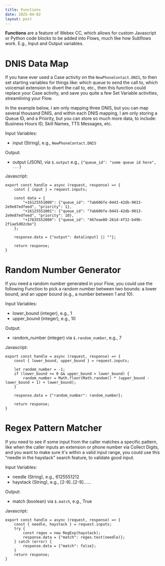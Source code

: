 ```yaml
---
title: Functions
date: 2025-04-02
layout: post
---
```


**Functions** are a feature of Webex CC, which allows for custom Javascript or Python code blocks to be added into Flows, much like how Subflows work. E.g., Input and Output variables.

# DNIS Data Map

If you have ever used a Case activity on the `NewPhoneContact.DNIS`, to then set starting variables for things like: which queue to send the call to, which voicemail extension to divert the call to, etc., then this function could replace your Case activity, and save you quite a few Set Variable activities, streamlining your Flow.

In the example below, I am only mapping three DNIS, but you can map several thousand DNIS, and within each DNIS mapping, I am only storing a Queue ID, and a Priority, but you can store so much more data, to include: Business Hours ID, Skill Names, TTS Messages, etc.

Input Variables:

- input (String), e.g., `NewPhoneContact.DNIS`

Output:

- output (JSON), via `$.output` e.g., `{"queue_id": "some queue id here", ...}`

Javascript:

```
export const handle = async (request, response) => {
    const { input } = request.inputs;

    const data = {
        "+16125551000": {"queue_id": "7ab606fe-0443-42db-9013-2e9e87edfeed", "priority": 1},
        "+16125551001": {"queue_id": "7ab606fe-0443-42db-9013-2e9e87edfeed", "priority": 10},
        "+17635552000": {"queue_id": "467eae08-261d-4f32-b49b-2f1ae5d02cbe"}
    };

    response.data = {"output": data[input] || ""};

    return response;
}
```

# Random Number Generator

If you need a random number generated in your Flow, you could use the following Function to pick a random number between two bounds: a lower bound, and an upper bound (e.g., a number between 1 and 10).

Input Variables:

- lower_bound (integer), e.g., 1
- upper_bound (integer), e.g., 10

Output:

- random_number (integer) via `$.random_number`, e.g., 7

Javascript:

```
export const handle = async (request, response) => {
    const { lower_bound, upper_bound } = request.inputs;

    let random_number = -1;
    if (lower_bound >= 0 && upper_bound > lower_bound) {
        random_number = Math.floor(Math.random() * (upper_bound - lower_bound + 1) + lower_bound);
    }

    response.data = {"random_number": random_number};

    return response;
}
```

# Regex Pattern Matcher

If you need to see if some input from the caller matches a specific pattern, like when the caller inputs an extension or phone number via Collect Digits, and you want to make sure it's within a valid input range, you could use this "needle in the haystack" search feature, to validate good input.

Input Variables:

- needle (String), e.g., 6125551212
- haystack (String), e.g., [2-9]..[2-9]......

Output:

- match (boolean) via `$.match`, e.g., True

Javascript:

```
export const handle = async (request, response) => {
    const { needle, haystack } = request.inputs;
    try {
        const regex = new RegExp(haystack);
        response.data = {"match": regex.test(needle)};
    } catch (error) {
        response.data = {"match": false};
    }
    return response;
}
```
